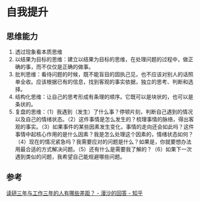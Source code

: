 # 自我提升
## 思维能力
1. 透过现象看本质思维
2. 以结果为目标的思维：建立以结果为目标的思维，在处理问题的过程中，做正确的事，而不仅仅是正确的做事。
3. 批判思维：看待问题的时候，既不能盲目的固执己见，也不应该对别人的话照单全收。应该根据已有的信息，找到客观的事实依据，独立的思考、判断和选择。
4. 结构化思维：让自己的思考形成有条理的顺序。它既可以是块状的，也可以是条状的。
5. 复盘的思维：（1）我遇到（发生）了什么事？停顿片刻，判断自己遇到的情况以及自己的情绪状态。（2）这件事情是怎么发生的？梳理事情的脉络，得出客观的事实。（3）如果事件的某些因素发生变化，事情的走向还会如此吗？这件事情中起核心作用的是什么因素？我是怎么处理这个因素的，情绪状态如何？（4）现在的情况紧急吗？我需要应对的问题是什么？如果是，你就要想办法用最合适的方式解决问题。（5）还有什么是需要我了解的？（6）如果下一次遇到类似的问题，我希望自己能规避哪些问题。

## 参考
[读研三年与工作三年的人有哪些差距？ - 漫沙的回答 - 知乎](https://www.zhihu.com/question/31907973/answer/981388075)

